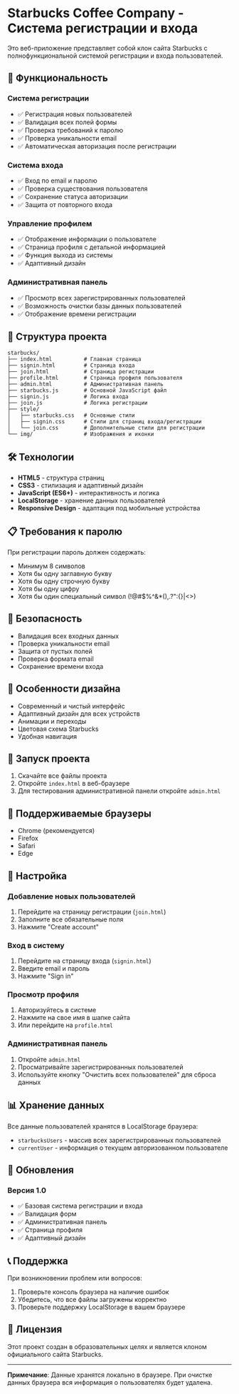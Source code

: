 # Starbucks Coffee Company - Система регистрации и входа

Это веб-приложение представляет собой клон сайта Starbucks с полнофункциональной системой регистрации и входа пользователей.

## 🚀 Функциональность

### Система регистрации

- ✅ Регистрация новых пользователей
- ✅ Валидация всех полей формы
- ✅ Проверка требований к паролю
- ✅ Проверка уникальности email
- ✅ Автоматическая авторизация после регистрации

### Система входа

- ✅ Вход по email и паролю
- ✅ Проверка существования пользователя
- ✅ Сохранение статуса авторизации
- ✅ Защита от повторного входа

### Управление профилем

- ✅ Отображение информации о пользователе
- ✅ Страница профиля с детальной информацией
- ✅ Функция выхода из системы
- ✅ Адаптивный дизайн

### Административная панель

- ✅ Просмотр всех зарегистрированных пользователей
- ✅ Возможность очистки базы данных пользователей
- ✅ Отображение времени регистрации

## 📁 Структура проекта

```
starbucks/
├── index.html          # Главная страница
├── signin.html         # Страница входа
├── join.html           # Страница регистрации
├── profile.html        # Страница профиля пользователя
├── admin.html          # Административная панель
├── starbucks.js        # Основной JavaScript файл
├── signin.js           # Логика входа
├── join.js             # Логика регистрации
├── style/
│   ├── starbucks.css   # Основные стили
│   ├── signin.css      # Стили для страниц входа/регистрации
│   └── join.css        # Дополнительные стили для регистрации
└── img/                # Изображения и иконки
```

## 🛠️ Технологии

- **HTML5** - структура страниц
- **CSS3** - стилизация и адаптивный дизайн
- **JavaScript (ES6+)** - интерактивность и логика
- **LocalStorage** - хранение данных пользователей
- **Responsive Design** - адаптация под мобильные устройства

## 📋 Требования к паролю

При регистрации пароль должен содержать:

- Минимум 8 символов
- Хотя бы одну заглавную букву
- Хотя бы одну строчную букву
- Хотя бы одну цифру
- Хотя бы один специальный символ (!@#$%^&\*(),.?":{}|<>)

## 🔐 Безопасность

- Валидация всех входных данных
- Проверка уникальности email
- Защита от пустых полей
- Проверка формата email
- Сохранение времени входа

## 🎨 Особенности дизайна

- Современный и чистый интерфейс
- Адаптивный дизайн для всех устройств
- Анимации и переходы
- Цветовая схема Starbucks
- Удобная навигация

## 🚀 Запуск проекта

1. Скачайте все файлы проекта
2. Откройте `index.html` в веб-браузере
3. Для тестирования административной панели откройте `admin.html`

## 📱 Поддерживаемые браузеры

- Chrome (рекомендуется)
- Firefox
- Safari
- Edge

## 🔧 Настройка

### Добавление новых пользователей

1. Перейдите на страницу регистрации (`join.html`)
2. Заполните все обязательные поля
3. Нажмите "Create account"

### Вход в систему

1. Перейдите на страницу входа (`signin.html`)
2. Введите email и пароль
3. Нажмите "Sign in"

### Просмотр профиля

1. Авторизуйтесь в системе
2. Нажмите на свое имя в шапке сайта
3. Или перейдите на `profile.html`

### Административная панель

1. Откройте `admin.html`
2. Просматривайте зарегистрированных пользователей
3. Используйте кнопку "Очистить всех пользователей" для сброса данных

## 📊 Хранение данных

Все данные пользователей хранятся в LocalStorage браузера:

- `starbucksUsers` - массив всех зарегистрированных пользователей
- `currentUser` - информация о текущем авторизованном пользователе

## 🔄 Обновления

### Версия 1.0

- ✅ Базовая система регистрации и входа
- ✅ Валидация форм
- ✅ Административная панель
- ✅ Страница профиля
- ✅ Адаптивный дизайн

## 📞 Поддержка

При возникновении проблем или вопросов:

1. Проверьте консоль браузера на наличие ошибок
2. Убедитесь, что все файлы загружены корректно
3. Проверьте поддержку LocalStorage в вашем браузере

## 📄 Лицензия

Этот проект создан в образовательных целях и является клоном официального сайта Starbucks.

---

**Примечание**: Данные хранятся локально в браузере. При очистке данных браузера вся информация о пользователях будет удалена.
